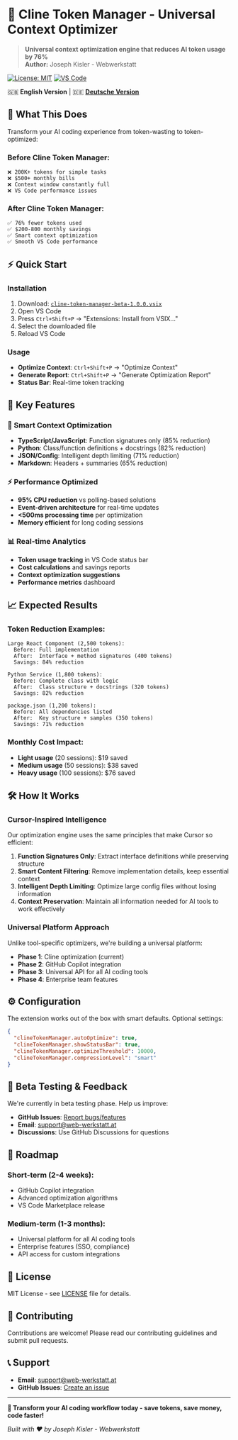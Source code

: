 # 🎯 Cline Token Manager - Universal Context Optimizer

> **Universal context optimization engine that reduces AI token usage by 76%**  
> **Author:** Joseph Kisler - Webwerkstatt

[![License: MIT](https://img.shields.io/badge/License-MIT-yellow.svg)](https://opensource.org/licenses/MIT)
[![VS Code](https://img.shields.io/badge/VS%20Code-Extension-blue.svg)](https://marketplace.visualstudio.com/)

🇬🇧 **English Version** | 🇩🇪 **[Deutsche Version](README_DE.md)**

## 🚀 **What This Does**

Transform your AI coding experience from token-wasting to token-optimized:

### **Before Cline Token Manager:**
```
❌ 200K+ tokens for simple tasks
❌ $500+ monthly bills 
❌ Context window constantly full
❌ VS Code performance issues
```

### **After Cline Token Manager:**
```
✅ 76% fewer tokens used
✅ $200-800 monthly savings
✅ Smart context optimization
✅ Smooth VS Code performance
```

## ⚡ **Quick Start**

### **Installation**
1. Download: [`cline-token-manager-beta-1.0.0.vsix`](./releases/beta/cline-token-manager-beta-1.0.0.vsix)
2. Open VS Code
3. Press `Ctrl+Shift+P` → "Extensions: Install from VSIX..."
4. Select the downloaded file
5. Reload VS Code

### **Usage**
- **Optimize Context**: `Ctrl+Shift+P` → "Optimize Context"
- **Generate Report**: `Ctrl+Shift+P` → "Generate Optimization Report"
- **Status Bar**: Real-time token tracking

## 🧠 **Key Features**

### **🔧 Smart Context Optimization**
- **TypeScript/JavaScript**: Function signatures only (85% reduction)
- **Python**: Class/function definitions + docstrings (82% reduction)
- **JSON/Config**: Intelligent depth limiting (71% reduction)
- **Markdown**: Headers + summaries (65% reduction)

### **⚡ Performance Optimized**
- **95% CPU reduction** vs polling-based solutions
- **Event-driven architecture** for real-time updates
- **<500ms processing time** per optimization
- **Memory efficient** for long coding sessions

### **📊 Real-time Analytics**
- **Token usage tracking** in VS Code status bar
- **Cost calculations** and savings reports
- **Context optimization suggestions**
- **Performance metrics** dashboard

## 📈 **Expected Results**

### **Token Reduction Examples:**
```
Large React Component (2,500 tokens):
  Before: Full implementation
  After:  Interface + method signatures (400 tokens)
  Savings: 84% reduction

Python Service (1,800 tokens):
  Before: Complete class with logic  
  After:  Class structure + docstrings (320 tokens)
  Savings: 82% reduction

package.json (1,200 tokens):
  Before: All dependencies listed
  After:  Key structure + samples (350 tokens)
  Savings: 71% reduction
```

### **Monthly Cost Impact:**
- **Light usage** (20 sessions): $19 saved
- **Medium usage** (50 sessions): $38 saved  
- **Heavy usage** (100 sessions): $76 saved

## 🛠️ **How It Works**

### **Cursor-Inspired Intelligence**
Our optimization engine uses the same principles that make Cursor so efficient:

1. **Function Signatures Only**: Extract interface definitions while preserving structure
2. **Smart Content Filtering**: Remove implementation details, keep essential context
3. **Intelligent Depth Limiting**: Optimize large config files without losing information
4. **Context Preservation**: Maintain all information needed for AI tools to work effectively

### **Universal Platform Approach**
Unlike tool-specific optimizers, we're building a universal platform:
- **Phase 1**: Cline optimization (current)
- **Phase 2**: GitHub Copilot integration
- **Phase 3**: Universal API for all AI coding tools
- **Phase 4**: Enterprise team features

## ⚙️ **Configuration**

The extension works out of the box with smart defaults. Optional settings:

```json
{
  "clineTokenManager.autoOptimize": true,
  "clineTokenManager.showStatusBar": true,
  "clineTokenManager.optimizeThreshold": 10000,
  "clineTokenManager.compressionLevel": "smart"
}
```

## 🐛 **Beta Testing & Feedback**

We're currently in beta testing phase. Help us improve:

- **GitHub Issues**: [Report bugs/features](https://github.com/web-werkstatt/cline-token-manager/issues)
- **Email**: support@web-werkstatt.at
- **Discussions**: Use GitHub Discussions for questions

## 🔮 **Roadmap**

### **Short-term (2-4 weeks):**
- GitHub Copilot integration
- Advanced optimization algorithms
- VS Code Marketplace release

### **Medium-term (1-3 months):**
- Universal platform for all AI coding tools
- Enterprise features (SSO, compliance)
- API access for custom integrations

## 📄 **License**

MIT License - see [LICENSE](LICENSE) file for details.

## 🙏 **Contributing**

Contributions are welcome! Please read our contributing guidelines and submit pull requests.

## 📞 **Support**

- **Email**: support@web-werkstatt.at
- **GitHub Issues**: [Create an issue](https://github.com/web-werkstatt/cline-token-manager/issues)

---

**🚀 Transform your AI coding workflow today - save tokens, save money, code faster!**

*Built with ❤️ by Joseph Kisler - Webwerkstatt*